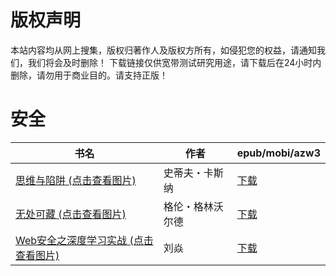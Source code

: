 # 版权声明

本站内容均从网上搜集，版权归著作人及版权方所有，如侵犯您的权益，请通知我们，我们将会及时删除！ 下载链接仅供宽带测试研究用途，请下载后在24小时内删除，请勿用于商业目的。请支持正版！

# 安全

| 书名 | 作者 | epub/mobi/azw3 |
| --- | --- | --- |
| [思维与陷阱 (点击查看图片)](https://www.dushupai.com/attachment/2024/06/08/53ec2403e402152b.jpg) | 史蒂夫・卡斯纳 | [下载](https://url89.ctfile.com/f/31084289-1357048204-e315d6?p=8866) |
| [无处可藏 (点击查看图片)](https://www.dushupai.com/attachment/2024/06/06/69b5bf1b55788fac.jpg) | 格伦・格林沃尔德 | [下载](https://url89.ctfile.com/f/31084289-1357033462-b25888?p=8866) |
| [Web安全之深度学习实战 (点击查看图片)](https://www.dushupai.com/attachment/2024/06/05/899861a312bb597e.jpg) | 刘焱 | [下载](https://url89.ctfile.com/f/31084289-1357027117-20aa4a?p=8866) |
